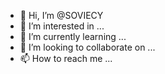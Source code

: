 - 👋 Hi, I’m @SOVIECY
- 👀 I’m interested in ...
- 🌱 I’m currently learning ...
- 💞️ I’m looking to collaborate on ...
- 📫 How to reach me ...

<!---
SOVIECY/SOVIECY is a ✨ special ✨ repository because its `README.md` (this file) appears on your GitHub profile.
You can click the Preview link to take a look at your changes.
--->
